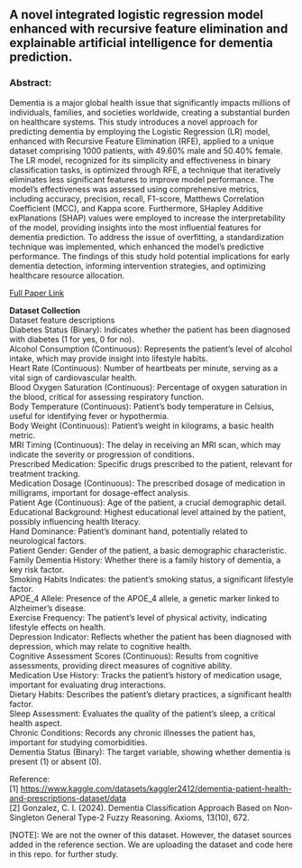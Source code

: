 ## A novel integrated logistic regression model enhanced with recursive feature elimination and explainable artificial intelligence for dementia prediction.

### Abstract: 
Dementia is a major global health issue that significantly impacts millions of individuals, families, and societies worldwide, creating a substantial burden on healthcare systems. This study introduces a novel approach for predicting dementia by employing the Logistic Regression (LR) model, enhanced with Recursive Feature Elimination (RFE), applied to a unique dataset comprising 1000 patients, with 49.60% male and 50.40% female. The LR model, recognized for its simplicity and effectiveness in binary classification tasks, is optimized through RFE, a technique that iteratively eliminates less significant features to improve model performance. The model’s effectiveness was assessed using comprehensive metrics, including accuracy, precision, recall, F1-score, Matthews Correlation Coefficient (MCC), and Kappa score. Furthermore, SHapley Additive exPlanations (SHAP) values were employed to increase the interpretability of the model, providing insights into the most influential features for dementia prediction. To address the issue of overfitting, a standardization technique was implemented, which enhanced the model’s predictive performance. The findings of this study hold potential implications for early dementia detection, informing intervention strategies, and optimizing healthcare resource allocation.


[Full Paper Link](https://www.sciencedirect.com/science/article/pii/S2772442524000649)

**Dataset Collection** <br>
Dataset feature descriptions <br>
Diabetes Status (Binary): Indicates whether the patient has been diagnosed with diabetes (1 for yes, 0 for no).<br>
Alcohol Consumption (Continuous):	Represents the patient’s level of alcohol intake, which may provide insight into lifestyle habits.<br>
Heart Rate (Continuous):	Number of heartbeats per minute, serving as a vital sign of cardiovascular health.<br>
Blood Oxygen Saturation (Continuous):	Percentage of oxygen saturation in the blood, critical for assessing respiratory function.<br>
Body Temperature (Continuous):	Patient’s body temperature in Celsius, useful for identifying fever or hypothermia.<br>
Body Weight (Continuous):	Patient’s weight in kilograms, a basic health metric.<br>
MRI Timing (Continuous):	The delay in receiving an MRI scan, which may indicate the severity or progression of conditions.<br>
Prescribed Medication:	Specific drugs prescribed to the patient, relevant for treatment tracking.<br>
Medication Dosage (Continuous):	The prescribed dosage of medication in milligrams, important for dosage-effect analysis.<br>
Patient Age (Continuous):	Age of the patient, a crucial demographic detail.<br>
Educational Background:	Highest educational level attained by the patient, possibly influencing health literacy.<br>
Hand Dominance:	Patient’s dominant hand, potentially related to neurological factors.<br>
Patient Gender:	Gender of the patient, a basic demographic characteristic.<br>
Family Dementia History:	Whether there is a family history of dementia, a key risk factor.<br>
Smoking Habits	Indicates: the patient’s smoking status, a significant lifestyle factor.<br>
APOE_4 Allele:	Presence of the APOE_4 allele, a genetic marker linked to Alzheimer’s disease.<br>
Exercise Frequency:	The patient’s level of physical activity, indicating lifestyle effects on health.<br>
Depression Indicator:	Reflects whether the patient has been diagnosed with depression, which may relate to cognitive health.<br>
Cognitive Assessment Scores (Continuous):	Results from cognitive assessments, providing direct measures of cognitive ability.<br>
Medication Use History:	Tracks the patient’s history of medication usage, important for evaluating drug interactions.<br>
Dietary Habits:	Describes the patient’s dietary practices, a significant health factor.<br>
Sleep Assessment:	Evaluates the quality of the patient’s sleep, a critical health aspect.<br>
Chronic Conditions:	Records any chronic illnesses the patient has, important for studying comorbidities.<br>
Dementia Status (Binary):	The target variable, showing whether dementia is present (1) or absent (0).<br>

Reference:<br>
[1] https://www.kaggle.com/datasets/kaggler2412/dementia-patient-health-and-prescriptions-dataset/data <br>
[2] Gonzalez, C. I. (2024). Dementia Classification Approach Based on Non-Singleton General Type-2 Fuzzy Reasoning. Axioms, 13(10), 672. <br>

[NOTE]: We are not the owner of this dataset. However, the dataset sources added in the reference section. We are uploading the dataset and code here in this repo. for further study.


